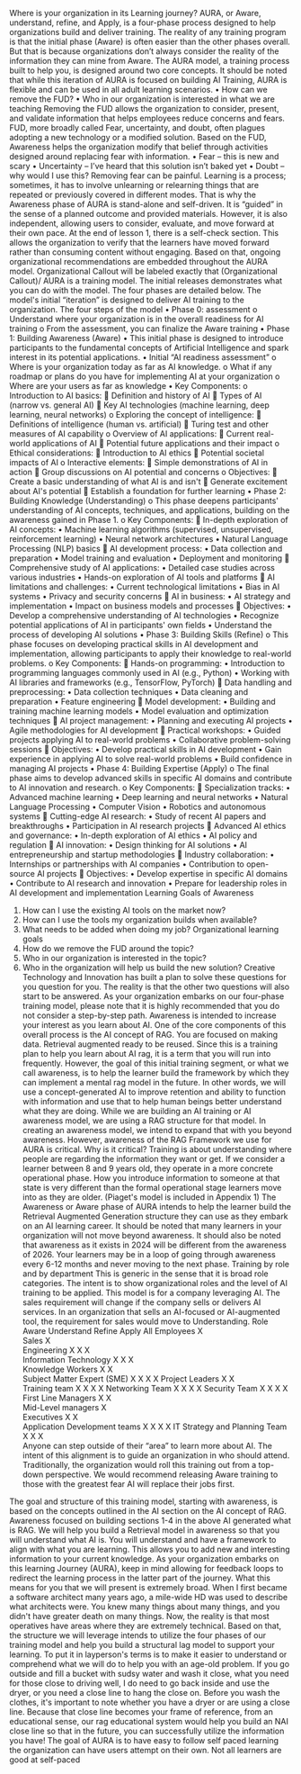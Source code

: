 Where is your organization in its Learning journey?
AURA, or Aware, understand, refine, and Apply, is a four-phase process designed to help organizations build and deliver training. The reality of any training program is that the initial phase (Aware) is often easier than the other phases overall. But that is because organizations don’t always consider the reality of the information they can mine from Aware. The AURA model, a training process built to help you, is designed around two core concepts. It should be noted that while this iteration of AURA is focused on building AI Training, AURA is flexible and can be used in all adult learning scenarios.
•	How can we remove the FUD?
•	Who in our organization is interested in what we are teaching
Removing the FUD allows the organization to consider, present, and validate information that helps employees reduce concerns and fears. FUD, more broadly called Fear, uncertainty, and doubt, often plagues adopting a new technology or a modified solution.  Based on the FUD, Awareness helps the organization modify that belief through activities designed around replacing fear with information.
•	Fear – this is new and scary
•	Uncertainty – I’ve heard that this solution isn’t baked yet
•	Doubt – why would I use this?
Removing fear can be painful. Learning is a process; sometimes, it has to involve unlearning or relearning things that are repeated or previously covered in different modes. That is why the Awareness phase of AURA is stand-alone and self-driven. It is “guided” in the sense of a planned outcome and provided materials. However, it is also independent, allowing users to consider, evaluate, and move forward at their own pace.  At the end of lesson 1, there is a self-check section. This allows the organization to verify that the learners have moved forward rather than consuming content without engaging.
Based on that, ongoing organizational recommendations are embedded throughout the AURA model. Organizational Callout will be labeled exactly that (Organizational Callout)/ AURA is a training model. The initial releases demonstrates what you can do with the model. The four phases are detailed below. The model's initial “iteration” is designed to deliver AI training to the organization.
The four steps of the model
•	Phase 0: assessment
o	Understand where your organization is in the overall readiness for AI training
o	From the assessment, you can finalize the Aware training
•	Phase 1: Building Awareness (Aware)
•	This initial phase is designed to introduce participants to the fundamental concepts of Artificial Intelligence and spark interest in its potential applications.
•	Initial  “AI readiness assessment”
o	Where is your organization today as far as AI knowledge.
o	What if any roadmap or plans do you have for implementing AI at your organization
o	Where are your users as far as knowledge
•	Key Components:
o	Introduction to AI basics:
	Definition and history of AI
	Types of AI (narrow vs. general AI)
	Key AI technologies (machine learning, deep learning, neural networks)
o	Exploring the concept of intelligence:
	Definitions of intelligence (human vs. artificial)
	Turing test and other measures of AI capability
o	Overview of AI applications:
	Current real-world applications of AI
	Potential future applications and their impact
o	Ethical considerations:
	Introduction to AI ethics
	Potential societal impacts of AI
o	Interactive elements:
	Simple demonstrations of AI in action
	Group discussions on AI potential and concerns
o	Objectives:
	Create a basic understanding of what AI is and isn't
	Generate excitement about AI's potential
	Establish a foundation for further learning
•	Phase 2: Building Knowledge (Understanding)
o	This phase deepens participants' understanding of AI concepts, techniques, and applications, building on the awareness gained in Phase 1.
o	Key Components:
	In-depth exploration of AI concepts:
•	Machine learning algorithms (supervised, unsupervised, reinforcement learning)
•	 Neural network architectures
•	Natural Language Processing (NLP) basics
	AI development process:
•	Data collection and preparation
•	Model training and evaluation
•	Deployment and monitoring
	Comprehensive study of AI applications:
•	Detailed case studies across various industries
•	Hands-on exploration of AI tools and platforms
	AI limitations and challenges:
•	Current technological limitations
•	Bias in AI systems
•	Privacy and security concerns
	AI in business:
•	AI strategy and implementation
•	Impact on business models and processes
	Objectives:
•	Develop a comprehensive understanding of AI technologies
•	Recognize potential applications of AI in participants' own fields
•	Understand the process of developing AI solutions
•	Phase 3: Building Skills (Refine)
o	This phase focuses on developing practical skills in AI development and implementation, allowing participants to apply their knowledge to real-world problems.
o	Key Components:
	Hands-on programming:
•	Introduction to programming languages commonly used in AI (e.g., Python)
•	Working with AI libraries and frameworks (e.g., TensorFlow, PyTorch)
	Data handling and preprocessing:
•	Data collection techniques
•	Data cleaning and preparation
•	Feature engineering
	Model development:
•	Building and training machine learning models
•	Model evaluation and optimization techniques
	AI project management:
•	Planning and executing AI projects
•	Agile methodologies for AI development
	Practical workshops:
•	Guided projects applying AI to real-world problems
•	Collaborative problem-solving sessions
	Objectives:
•	Develop practical skills in AI development
•	Gain experience in applying AI to solve real-world problems
•	Build confidence in managing AI projects
•	Phase 4: Building Expertise (Apply)
o	The final phase aims to develop advanced skills in specific AI domains and contribute to AI innovation and research.
o	Key Components:
	Specialization tracks:
•	Advanced machine learning
•	Deep learning and neural networks
•	Natural Language Processing
•	Computer Vision
•	Robotics and autonomous systems
	Cutting-edge AI research:
•	Study of recent AI papers and breakthroughs
•	Participation in AI research projects
	Advanced AI ethics and governance:
•	In-depth exploration of AI ethics
•	AI policy and regulation
	AI innovation:
•	Design thinking for AI solutions
•	AI entrepreneurship and startup methodologies
	Industry collaboration:
•	Internships or partnerships with AI companies
•	Contribution to open-source AI projects
	Objectives:
•	Develop expertise in specific AI domains
•	Contribute to AI research and innovation
•	Prepare for leadership roles in AI development and implementation
Learning Goals of Awareness
1.	How can I use the existing AI tools on the market now?
2.	How can I use the tools my organization builds when available?
3.	What needs to be added when doing my job?
Organizational learning goals
1.	How do we remove the FUD around the topic?
2.	Who in our organization is interested in the topic?
3.	Who in the organization will help us build the new solution?
Creative Technology and Innovation has built a plan to solve these questions for you question for you. The reality is that the other two questions will also start to be answered. 
As your organization embarks on our four-phase training model, please note that it is highly recommended that you do not consider a step-by-step path. Awareness is intended to increase your interest as you learn about AI.
One of the core components of this overall process is the AI concept of RAG. You are focused on making data. Retrieval augmented ready to be reused. Since this is a training plan to help you learn about AI rag, it is a term that you will run into frequently. However, the goal of this initial training segment, or what we call awareness, is to help the learner build the framework by which they can implement a mental rag model in the future. In other words, we will use a concept-generated AI to improve retention and ability to function with information and use that to help human beings better understand what they are doing. While we are building an AI training or AI awareness model, we are using a RAG structure for that model.
In creating an awareness model, we intend to expand that with you beyond awareness. However, awareness of the RAG Framework we use for AURA is critical. Why is it critical? Training is about understanding where people are regarding the information they want or get. If we consider a learner between 8 and 9 years old, they operate in a more concrete operational phase. How you introduce information to someone at that state is very different than the formal operational stage learners move into as they are older. (Piaget's model is included in Appendix 1) The Awareness or Aware phase of AURA intends to help the learner build the Retrieval Augmented Generation structure they can use as they embark on an AI learning career.
It should be noted that many learners in your organization will not move beyond awareness. It should also be noted that awareness as it exists in 2024 will be different from the awareness of 2026. Your learners may be in a loop of going through awareness every 6-12 months and never moving to the next phase.
Training by role and by department
This is generic in the sense that it is broad role categories. The intent is to show organizational roles and the level of AI training to be applied. This model is for a company leveraging AI. The sales requirement will change if the company sells or delivers AI services. In an organization that sells an AI-focused or AI-augmented tool, the requirement for sales would move to Understanding.
Role	Aware	Understand	Refine	Apply
All Employees	X			
Sales	X			
Engineering	X	X	X	
Information Technology	X	X	X	
Knowledge Workers	X	X		
Subject Matter Expert (SME)	X	X	X	X
Project Leaders	X	X		
Training team	X	X	X	X
Networking Team	X	X	X	X
Security Team	X	X	X	X
First Line Managers	X	X		
Mid-Level managers	X			
Executives	X	X		
Application Development teams	X	X	X	X
IT Strategy and Planning Team	X	X	X	
Anyone can step outside of their “area” to learn more about AI. The intent of this alignment is to guide an organization in who should attend. Traditionally, the organization would roll this training out from a top-down perspective. We would recommend releasing Aware training to those with the greatest fear AI will replace their jobs first.

 The goal and structure of this training model, starting with awareness, is based on the concepts outlined in the AI section on the AI concept of RAG. Awareness focused on building sections 1-4 in the above AI generated what is RAG. We will help you build a Retrieval model in awareness so that you will understand what AI is. You will understand and have a framework to align with what you are learning. This allows you to add new and interesting information to your current knowledge. As your organization embarks on this learning Journey (AURA), keep in mind allowing for feedback loops to redirect the learning process in the latter part of the journey.
What this means for you that we will present is extremely broad. When I first became a software architect many years ago, a mile-wide HD was used to describe what architects were. You knew many things about many things, and you didn't have greater death on many things. Now, the reality is that most operatives have areas where they are extremely technical. Based on that, the structure we will leverage intends to utilize the four phases of our training model and help you build a structural lag model to support your learning. To put it in layperson's terms is to make it easier to understand or comprehend what we will do to help you with an age-old problem. If you go outside and fill a bucket with sudsy water and wash it close, what you need for those close to driving well, I do need to go back inside and use the dryer, or you need a close line to hang the close on. Before you wash the clothes, it's important to note whether you have a dryer or are using a close line. Because that close line becomes your frame of reference, from an educational sense, our rag educational system would help you build an NAI close line so that in the future, you can successfully utilize the information you have!
The goal of AURA is to have easy to follow self paced learning the organization can have users attempt on their own. Not all learners are good at self-paced 

